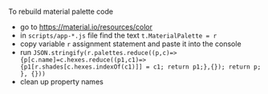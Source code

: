To rebuild material palette code

* go to https://material.io/resources/color
* in `scripts/app-*.js` file find the text `t.MaterialPalette = r`
* copy variable `r` assignment statement and paste it into the console
* run `JSON.stringify(r.palettes.reduce((p,c)=>{p[c.name]=c.hexes.reduce((p1,c1)=>{p1[r.shades[c.hexes.indexOf(c1)]] = c1; return p1;},{}); return p; }, {}))`
* clean up property names

